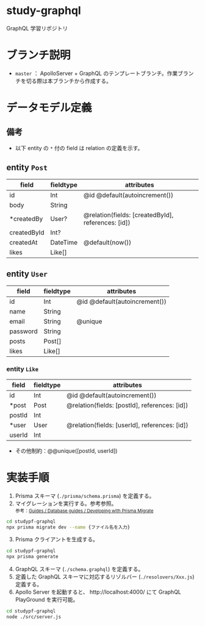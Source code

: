 # study-graphql

GraphQL 学習リポジトリ

# ブランチ説明

- `master` ： ApolloServer + GraphQL のテンプレートブランチ。作業ブランチを切る際は本ブランチから作成する。

# データモデル定義

## 備考

- 以下 entity の `*` 付の field は relation の定義を示す。

## entity `Post`

| field       | fieldtype | attributes                                         |
| ----------- | --------- | -------------------------------------------------- |
| id          | Int       | @id @default(autoincrement())                      |
| body        | String    |                                                    |
| \*createdBy | User?     | @relation(fields: [createdById], references: [id]) |
| createdById | Int?　    |                                                    |
| createdAt   | DateTime  | @default(now())                                    |
| likes       | Like[]    |                                                    |

## entity `User`

| field    | fieldtype | attributes                    |
| -------- | --------- | ----------------------------- |
| id       | Int       | @id @default(autoincrement()) |
| name     | String    |                               |
| email    | String    | @unique                       |
| password | String    |                               |
| posts    | Post[]    |                               |
| likes    | Like[]    |                               |

### entity `Like`

| field  | fieldtype | attributes                                    |
| ------ | --------- | --------------------------------------------- |
| id     | Int       | @id @default(autoincrement())                 |
| \*post | Post      | @relation(fields: [postId], references: [id]) |
| postId | Int       |                                               |
| \*user | User      | @relation(fields: [userId], references: [id]) |
| userId | Int       |                                               |

- その他制約：@@unique([postId, userId])

# 実装手順

1. Prisma スキーマ (`./prisma/schema.prisma`) を定義する。
2. マイグレーションを実行する。参考参照。
   <br />
   <small>参考：[Guides / Database guides /
   Developing with Prisma Migrate](https://www.prisma.io/docs/guides/database/developing-with-prisma-migrate)</small>

```sh
cd studypf-graphql
npx prisma migrate dev --name {ファイル名を入力}
```

3. Prisma クライアントを生成する。

```sh
cd studypf-graphql
npx prisma generate
```

4. GraphQL スキーマ (`./schema.graphql`) を定義する。
5. 定義した GraphQL スキーマに対応するリゾルバー (`./resolovers/Xxx.js`) 定義する。
6. Apollo Server を起動すると、
   http://localhost:4000/ にて GraphQL PlayGround を実行可能。

```sh
cd studypf-graphql
node ./src/server.js
```
